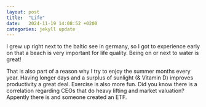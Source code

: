 ```yaml
---
layout: post
title:  "Life"
date:   2024-11-19 14:08:52 +0200
categories: jekyll update
---
```


I grew up right next to the baltic see in germany, so I got to experience early on that a beach is very important for life quality. Being on or next to water is great! 

That is also part of a reason why I try to enjoy the summer months every year. Having longer days and a surplus of sunlight (& Vitamin D) improves productivity a great deal. Exercise is also more fun. Did you know there is a correlation regarding CEOs that do heavy lifting and market valuation? Appently there is and someone created an ETF.







